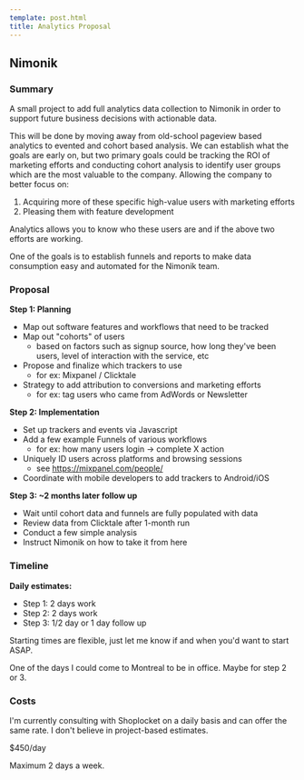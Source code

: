 ```yaml
---
template: post.html
title: Analytics Proposal
---
```


## Nimonik 

### Summary

A small project to add full analytics data collection to Nimonik in order to support future business decisions with actionable data.

This will be done by moving away from old-school pageview based analytics to evented and cohort based analysis. We can establish what the goals are early on, but two primary goals could be tracking the ROI of marketing efforts and conducting cohort analysis to identify user groups which are the most valuable to the company. Allowing the company to better focus on:

1. Acquiring more of these specific high-value users with marketing efforts
2. Pleasing them with feature development

Analytics allows you to know who these users are and if the above two efforts are working.

One of the goals is to establish funnels and reports to make data consumption easy and automated for the Nimonik team.

### Proposal

**Step 1: Planning**

- Map out software features and workflows that need to be tracked
- Map out "cohorts" of users 
  - based on factors such as signup source, how long they've been users, level of interaction with the service, etc
- Propose and finalize which trackers to use
  - for ex: Mixpanel / Clicktale
- Strategy to add attribution to conversions and marketing efforts
  - for ex: tag users who came from AdWords or Newsletter

**Step 2: Implementation**

- Set up trackers and events via Javascript
- Add a few example Funnels of various workflows
  - for ex: how many users login -> complete X action
- Uniquely ID users across platforms and browsing sessions
  - see https://mixpanel.com/people/
- Coordinate with mobile developers to add trackers to Android/iOS

**Step 3: ~2 months later follow up**

- Wait until cohort data and funnels are fully populated with data
- Review data from Clicktale after 1-month run
- Conduct a few simple analysis
- Instruct Nimonik on how to take it from here

### Timeline

**Daily estimates:**

- Step 1: 2 days work
- Step 2: 2 days work
- Step 3: 1/2 day or 1 day follow up

Starting times are flexible, just let me know if and when you'd want to start ASAP.

One of the days I could come to Montreal to be in office. Maybe for step 2 or 3.

### Costs

I'm currently consulting with Shoplocket on a daily basis and can offer the same rate. I don't believe in project-based estimates.

$450/day

Maximum 2 days a week.
